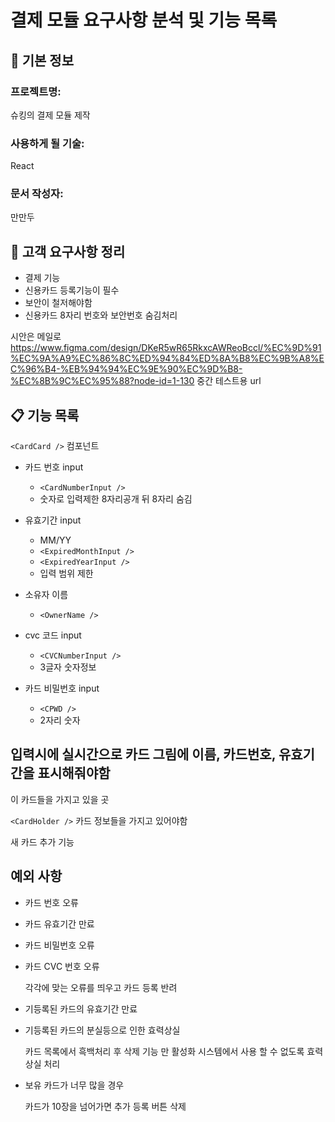# 결제 모듈 요구사항 분석 및 기능 목록

## 📌 기본 정보
### 프로젝트명: 
슈킹의 결제 모듈 제작

### 사용하게 될 기술: 
React

### 문서 작성자: 
만만두

## 📝 고객 요구사항 정리
* 결제 기능
* 신용카드 등록기능이 필수
* 보안이 철저해야함
* 신용카드 8자리 번호와 보안번호 숨김처리

시안은 메일로
https://www.figma.com/design/DKeR5wR65RkxcAWReoBccl/%EC%9D%91%EC%9A%A9%EC%86%8C%ED%94%84%ED%8A%B8%EC%9B%A8%EC%96%B4-%EB%94%94%EC%9E%90%EC%9D%B8-%EC%8B%9C%EC%95%88?node-id=1-130
중간 테스트용 url


## 📋 기능 목록

`<CardCard />` 컴포넌트
- 카드 번호 input
  - `<CardNumberInput />`
  -  숫자로 입력제한 8자리공개 뒤 8자리 숨김

- 유효기간 input
  - MM/YY
  - `<ExpiredMonthInput />`
  - `<ExpiredYearInput />`
  - 입력 범위 제한

- 소유자 이름
  - `<OwnerName />`

- cvc 코드 input
  - `<CVCNumberInput />`
  - 3글자 숫자정보
    
- 카드 비밀번호 input
  - `<CPWD />`
  - 2자리 숫자
 
## 입력시에 실시간으로 카드 그림에 이름, 카드번호, 유효기간을 표시해줘야함

이 카드들을 가지고 있을 곳

`<CardHolder />`
카드 정보들을 가지고 있어야함

새 카드 추가 기능

## 예외 사항
* 카드 번호 오류
* 카드 유효기간 만료
* 카드 비밀번호 오류
* 카드 CVC 번호 오류

  각각에 맞는 오류를 띄우고 카드 등록 반려

* 기등록된 카드의 유효기간 만료
* 기등록된 카드의 분실등으로 인한 효력상실

  카드 목록에서 흑백처리 후 삭제 기능 만 활성화
  시스템에서 사용 할 수 없도록 효력 상실 처리

* 보유 카드가 너무 많을 경우

  카드가 10장을 넘어가면 추가 등록 버튼 삭제
 
